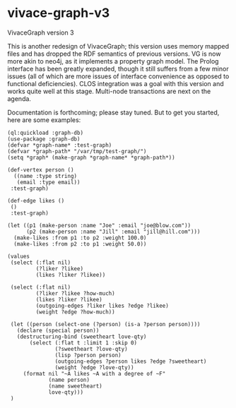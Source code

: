 vivace-graph-v3
===============

VivaceGraph version 3

This is another redesign of VivaceGraph;  this version uses memory mapped files
and has dropped the RDF semantics of previous versions.  VG is now more akin to 
neo4j, as it implements a property graph model.  The Prolog interface has been 
greatly expanded, though it still suffers from a few minor issues (all of which 
are more issues of interface convenience as opposed to functional deficiencies).
CLOS integration was a goal with this version and works quite well at this 
stage.  Multi-node transactions are next on the agenda.

Documentation is forthcoming;  please stay tuned.  But to get you started, here
are some examples:

```
(ql:quickload :graph-db)
(use-package :graph-db)
(defvar *graph-name* :test-graph)
(defvar *graph-path* "/var/tmp/test-graph/")
(setq *graph* (make-graph *graph-name* *graph-path*))

(def-vertex person ()
  ((name :type string)
   (email :type email))
 :test-graph)

(def-edge likes ()
 ()
 :test-graph)

(let ((p1 (make-person :name "Joe" :email "joe@blow.com"))
      (p2 (make-person :name "Jill" :email "jill@hill.com")))
  (make-likes :from p1 :to p2 :weight 100.0)
  (make-likes :from p2 :to p1 :weight 50.0))

(values
 (select (:flat nil)
         (?liker ?likee)
         (likes ?liker ?likee))

 (select (:flat nil)
         (?liker ?likee ?how-much)
         (likes ?liker ?likee)
         (outgoing-edges ?liker likes ?edge ?likee)
         (weight ?edge ?how-much))

 (let ((person (select-one (?person) (is-a ?person person))))
   (declare (special person))
   (destructuring-bind (sweetheart love-qty)
       (select (:flat t :limit 1 :skip 0)
               (?sweetheart ?love-qty)
               (lisp ?person person)
               (outgoing-edges ?person likes ?edge ?sweetheart)
               (weight ?edge ?love-qty))
     (format nil "~A likes ~A with a degree of ~F"
             (name person)
             (name sweetheart)
             love-qty)))
 )

```
